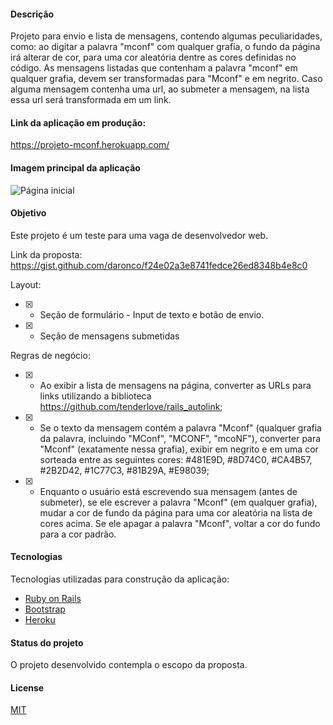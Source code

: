 #### Descrição

Projeto para envio e lista de mensagens, contendo algumas peculiaridades, como: ao digitar a palavra 
"mconf" com qualquer grafia, o fundo da página irá alterar de cor, para uma cor aleatória dentre as 
cores definidas no código. As mensagens listadas que contenham a palavra "mconf" em qualquer grafia, 
devem ser transformadas para "Mconf" e em negrito. Caso alguma mensagem contenha uma url, ao submeter 
a mensagem, na lista essa url será transformada em um link.


#### Link da aplicação em produção:

https://projeto-mconf.herokuapp.com/


#### Imagem principal da aplicação

![Página inicial](https://user-images.githubusercontent.com/33357698/110672421-5ed14e00-81ae-11eb-83c4-1a028c646973.png)


#### Objetivo

Este projeto é um teste para uma vaga de desenvolvedor web.

Link da proposta: https://gist.github.com/daronco/f24e02a3e8741fedce26ed8348b4e8c0

Layout:
- [X] - Seção de formulário - Input de texto e botão de envio.
- [X] - Seção de mensagens submetidas

Regras de negócio: 
- [X] - Ao exibir a lista de mensagens na página, converter as URLs 
para links utilizando a biblioteca https://github.com/tenderlove/rails_autolink;
- [X] - Se o texto da mensagem contém a palavra "Mconf" (qualquer grafia da palavra, 
incluindo "MConf", "MCONF", "mcoNF"), converter para "Mconf" (exatamente nessa grafia), 
exibir em negrito e em uma cor sorteada entre as seguintes cores: #481E9D, #8D74C0, 
#CA4B57, #2B2D42, #1C77C3, #81B29A, #E98039;
- [X] - Enquanto o usuário está escrevendo sua mensagem (antes de submeter), se ele 
escrever a palavra "Mconf" (em qualquer grafia), mudar a cor de fundo da página para 
uma cor aleatória na lista de cores acima. Se ele apagar a palavra "Mconf", voltar a 
cor do fundo para a cor padrão.


#### Tecnologias

Tecnologias utilizadas para construção da aplicação:
* [Ruby on Rails](https://rubyonrails.org/)
* [Bootstrap](https://getbootstrap.com)
* [Heroku](https://www.heroku.com/)


#### Status do projeto

O projeto desenvolvido contempla o escopo da proposta.


#### License

[MIT](https://choosealicense.com/licenses/mit/)
